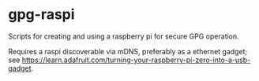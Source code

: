 # gpg-raspi

Scripts for creating and using a raspberry pi for secure GPG operation. 

Requires a raspi discoverable via mDNS, preferably as a ethernet gadget; see https://learn.adafruit.com/turning-your-raspberry-pi-zero-into-a-usb-gadget. 
